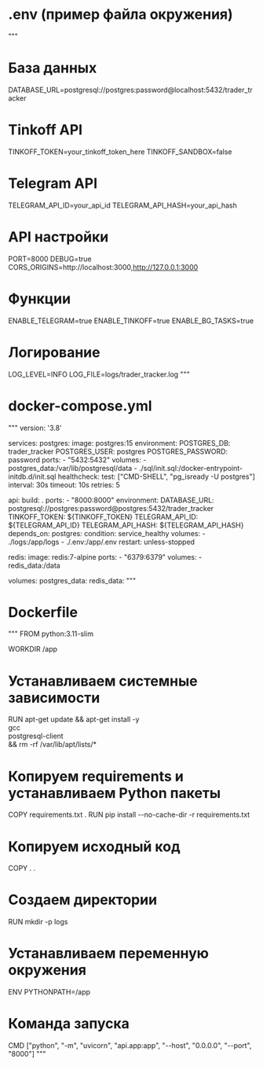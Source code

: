 # .env (пример файла окружения)
"""
# База данных
DATABASE_URL=postgresql://postgres:password@localhost:5432/trader_tracker

# Tinkoff API
TINKOFF_TOKEN=your_tinkoff_token_here
TINKOFF_SANDBOX=false

# Telegram API
TELEGRAM_API_ID=your_api_id
TELEGRAM_API_HASH=your_api_hash

# API настройки
PORT=8000
DEBUG=true
CORS_ORIGINS=http://localhost:3000,http://127.0.0.1:3000

# Функции
ENABLE_TELEGRAM=true
ENABLE_TINKOFF=true
ENABLE_BG_TASKS=true

# Логирование
LOG_LEVEL=INFO
LOG_FILE=logs/trader_tracker.log
"""

# docker-compose.yml
"""
version: '3.8'

services:
  postgres:
    image: postgres:15
    environment:
      POSTGRES_DB: trader_tracker
      POSTGRES_USER: postgres
      POSTGRES_PASSWORD: password
    ports:
      - "5432:5432"
    volumes:
      - postgres_data:/var/lib/postgresql/data
      - ./sql/init.sql:/docker-entrypoint-initdb.d/init.sql
    healthcheck:
      test: ["CMD-SHELL", "pg_isready -U postgres"]
      interval: 30s
      timeout: 10s
      retries: 5

  api:
    build: .
    ports:
      - "8000:8000"
    environment:
      DATABASE_URL: postgresql://postgres:password@postgres:5432/trader_tracker
      TINKOFF_TOKEN: ${TINKOFF_TOKEN}
      TELEGRAM_API_ID: ${TELEGRAM_API_ID}
      TELEGRAM_API_HASH: ${TELEGRAM_API_HASH}
    depends_on:
      postgres:
        condition: service_healthy
    volumes:
      - ./logs:/app/logs
      - ./.env:/app/.env
    restart: unless-stopped

  redis:
    image: redis:7-alpine
    ports:
      - "6379:6379"
    volumes:
      - redis_data:/data

volumes:
  postgres_data:
  redis_data:
"""

# Dockerfile
"""
FROM python:3.11-slim

WORKDIR /app

# Устанавливаем системные зависимости
RUN apt-get update && apt-get install -y \
    gcc \
    postgresql-client \
    && rm -rf /var/lib/apt/lists/*

# Копируем requirements и устанавливаем Python пакеты
COPY requirements.txt .
RUN pip install --no-cache-dir -r requirements.txt

# Копируем исходный код
COPY . .

# Создаем директории
RUN mkdir -p logs

# Устанавливаем переменную окружения
ENV PYTHONPATH=/app

# Команда запуска
CMD ["python", "-m", "uvicorn", "api.app:app", "--host", "0.0.0.0", "--port", "8000"]
"""